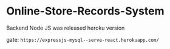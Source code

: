 # Online-Store-Records-System

Backend Node JS was released heroku version

gate: `https://expressjs-mysql--serve-react.herokuapp.com/`

